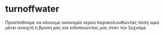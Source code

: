 # turnoffwater
Προσπαθούμε να κάνουμε οικονομία νερού παρακολουθώντας πόση ώρα μένει ανοιχτή η βρύση μας και ειδοποιώντας μας όταν την ξεχνάμε.
